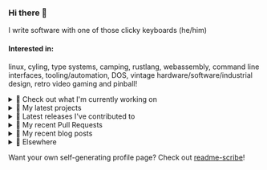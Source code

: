 ### Hi there 👋

I write software with one of those clicky keyboards (he/him)

#### Interested in:
linux, cyling, type systems, camping, rustlang, webassembly, command line interfaces, tooling/automation, DOS, vintage hardware/software/industrial design, retro video gaming and pinball!
<details><summary>👀 Check out what I'm currently working on</summary><br />

- [rickycodes/win98config](https://github.com/rickycodes/win98config) - Example multi-boot setup for window98 (1 week ago)
- [rickycodes/misterfpga_font_randomizer](https://github.com/rickycodes/misterfpga_font_randomizer) - randomise the font setting for MiSTer FPGA (2 months ago)
- [MetaMask/metamask-mobile](https://github.com/MetaMask/metamask-mobile) - Mobile web browser providing access to websites that use the Ethereum blockchain (3 months ago)
- [MetaMask/action-npm-publish](https://github.com/MetaMask/action-npm-publish) - GitHub Action to publish to NPM (4 months ago)
- [rickycodes/pve-no-subscription](https://github.com/rickycodes/pve-no-subscription) - Proxmox VE No-Subscription Removal (4 months ago)
</details>

<details><summary>🌱 My latest projects</summary><br />

- [rickycodes/misterfpga_font_randomizer](https://github.com/rickycodes/misterfpga_font_randomizer) - randomise the font setting for MiSTer FPGA
- [rickycodes/win98config](https://github.com/rickycodes/win98config) - Example multi-boot setup for window98
- [rickycodes/kitties](https://github.com/rickycodes/kitties) - micro site to browse CryptoKitties
- [rickycodes/pve-no-subscription](https://github.com/rickycodes/pve-no-subscription) - Proxmox VE No-Subscription Removal
- [rickycodes/ftse-rs](https://github.com/rickycodes/ftse-rs) - scrape and filter hl.co.uk market summaries
</details>

<details><summary>🔭 Latest releases I've contributed to</summary><br />

- [MetaMask/core](https://github.com/MetaMask/core) ([v50.0.0](https://github.com/MetaMask/core/releases/tag/v50.0.0), today) - This monorepo is a collection of packages used across multiple MetaMask clients
- [MetaMask/snaps-monorepo](https://github.com/MetaMask/snaps-monorepo) ([v0.33.0-flask.1](https://github.com/MetaMask/snaps-monorepo/releases/tag/v0.33.0-flask.1), 2 days ago) - Monorepo for Snaps dependencies.
- [MetaMask/action-publish-release](https://github.com/MetaMask/action-publish-release) ([v3.0.0](https://github.com/MetaMask/action-publish-release/releases/tag/v3.0.0), 3 days ago) - 
- [MetaMask/metamask-mobile](https://github.com/MetaMask/metamask-mobile) ([v6.4.0](https://github.com/MetaMask/metamask-mobile/releases/tag/v6.4.0), 6 days ago) - Mobile web browser providing access to websites that use the Ethereum blockchain
- [MetaMask/metamask-extension](https://github.com/MetaMask/metamask-extension) ([v10.29.0](https://github.com/MetaMask/metamask-extension/releases/tag/v10.29.0), 2 weeks ago) - :globe_with_meridians: :electric_plug: The MetaMask browser extension enables browsing Ethereum blockchain enabled websites
</details>

<details><summary>🔨 My recent Pull Requests</summary><br />

- [Update publish-release.yml](https://github.com/MetaMask/core/pull/1328) on [MetaMask/core](https://github.com/MetaMask/core) (today)
- [remove extra zero balance account potentially created from seeking ahead](https://github.com/MetaMask/metamask-mobile/pull/5459) on [MetaMask/metamask-mobile](https://github.com/MetaMask/metamask-mobile) (3 months ago)
- [Use SHA instead of tag for action consumption](https://github.com/MetaMask/action-npm-publish/pull/21) on [MetaMask/action-npm-publish](https://github.com/MetaMask/action-npm-publish) (4 months ago)
- [Add step to &#34;Update shorthand major version tag&#34;](https://github.com/MetaMask/action-npm-publish/pull/20) on [MetaMask/action-npm-publish](https://github.com/MetaMask/action-npm-publish) (4 months ago)
- [Add release workflows](https://github.com/MetaMask/action-npm-publish/pull/15) on [MetaMask/action-npm-publish](https://github.com/MetaMask/action-npm-publish) (4 months ago)
</details>

<details><summary>📜 My recent blog posts</summary><br />

- [Publishing my Website to the peer-to-peer Web](//ricky.codes/blog/posts/publishing-to-the-peer-to-peer-web/) (4 years ago)
</details>

<details><summary>🔗 Elsewhere</summary><br />

- Web: https://ricky.codes
- Twitter: https://twitter.com/rickycodes
- Blog: https://ricky.codes/blog
</details>

Want your own self-generating profile page? Check out [readme-scribe](https://github.com/muesli/readme-scribe)!

